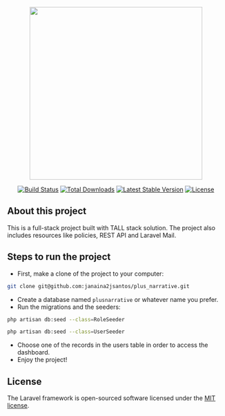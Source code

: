 <p align="center"><a href="https://laravel.com" target="_blank"><img src="https://raw.githubusercontent.com/laravel/art/master/logo-lockup/5%20SVG/2%20CMYK/1%20Full%20Color/laravel-logolockup-cmyk-red.svg" width="400"></a></p>

<p align="center">
<a href="https://travis-ci.org/laravel/framework"><img src="https://travis-ci.org/laravel/framework.svg" alt="Build Status"></a>
<a href="https://packagist.org/packages/laravel/framework"><img src="https://img.shields.io/packagist/dt/laravel/framework" alt="Total Downloads"></a>
<a href="https://packagist.org/packages/laravel/framework"><img src="https://img.shields.io/packagist/v/laravel/framework" alt="Latest Stable Version"></a>
<a href="https://packagist.org/packages/laravel/framework"><img src="https://img.shields.io/packagist/l/laravel/framework" alt="License"></a>
</p>

## About this project

This is a full-stack project built with TALL stack solution. The project also includes resources like policies, REST API and Laravel Mail.

## Steps to run the project

- First, make a clone of the project to your computer:
```bash
git clone git@github.com:janaina2jsantos/plus_narrative.git
```
- Create a database named `plusnarrative` or whatever name you prefer.
- Run the migrations and the seeders:
```bash
php artisan db:seed --class=RoleSeeder

```
```bash
php artisan db:seed --class=UserSeeder

```
- Choose one of the records in the users table in order to access the dashboard.
- Enjoy the project!

## License

The Laravel framework is open-sourced software licensed under the [MIT license](https://opensource.org/licenses/MIT).

